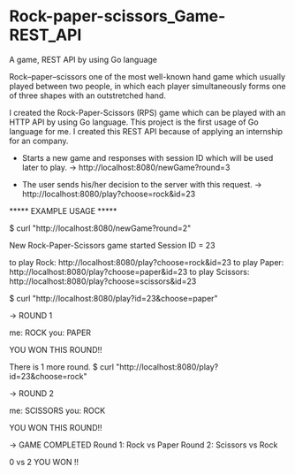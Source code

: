 # Rock-paper-scissors_Game-REST_API
A game, REST API by using Go language


Rock–paper–scissors one of the most well-known
hand game which usually played between two people,
in which each player simultaneously forms one of
three shapes with an outstretched hand.

I created the Rock-Paper-Scissors (RPS) game 
which can be played with an HTTP API by using
Go language. This project is the first usage 
of Go language for me. I created this REST API 
because of applying an internship for an company.


* Starts a new game and responses with session ID which will be used later to play.
-> http://localhost:8080/newGame?round=3

* The user sends his/her decision to the server with this request.
-> http://localhost:8080/play?choose=rock&id=23

***** EXAMPLE USAGE *****

$ curl "http://localhost:8080/newGame?round=2"

New Rock-Paper-Scissors game started
Session ID = 23

to play Rock: http://localhost:8080/play?choose=rock&id=23
to play Paper: http://localhost:8080/play?choose=paper&id=23
to play Scissors: http://localhost:8080/play?choose=scissors&id=23

$ curl "http://localhost:8080/play?id=23&choose=paper"

-> ROUND 1

me: ROCK
you: PAPER

YOU WON THIS ROUND!!

There is 1 more round.
$ curl "http://localhost:8080/play?id=23&choose=rock"

-> ROUND 2

me: SCISSORS
you: ROCK

YOU WON THIS ROUND!!

-> GAME COMPLETED
Round 1: Rock vs Paper 
Round 2: Scissors vs Rock 

0 vs 2
YOU WON !!
